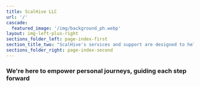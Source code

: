 ```yaml
---
title: ScalHive LLC
url: '/'
cascade:
  featured_image: '/img/background_ph.webp'
layout: img-left-plus-right
sections_folder_left: page-index-first
section_title_two: "ScalHive's services and support are designed to help you achieve deployed value more quickly while reducing risks."
sections_folder_right: page-index-second 
---
```


### We're here to empower personal journeys, guiding each step forward 

